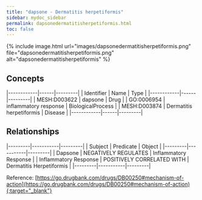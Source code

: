 ```yaml
---
title: "dapsone - Dermatitis herpetiformis"
sidebar: mydoc_sidebar
permalink: dapsonedermatitisherpetiformis.html
toc: false 
---
```


{% include image.html url="images/dapsonedermatitisherpetiformis.png" file="dapsonedermatitisherpetiformis.png" alt="dapsonedermatitisherpetiformis" %}

## Concepts

|------------|------|---------|
| Identifier | Name | Type    |
|------------|------|---------|
| MESH:D003622 | dapsone | Drug |
| GO:0006954 | inflammatory response | BiologicalProcess |
| MESH:D003874 | Dermatitis herpetiformis | Disease |
|------------|------|---------|

## Relationships

|---------|-----------|---------|
| Subject | Predicate | Object  |
|---------|-----------|---------|
| Dapsone | NEGATIVELY REGULATES | Inflammatory Response |
| Inflammatory Response | POSITIVELY CORRELATED WITH | Dermatitis Herpetiformis |
|---------|-----------|---------|

Reference: [https://go.drugbank.com/drugs/DB00250#mechanism-of-action](https://go.drugbank.com/drugs/DB00250#mechanism-of-action){:target="_blank"}